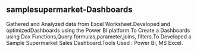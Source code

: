 ## samplesupermarket-Dashboards

Gathered and Analyzed data from Excel Worksheet.Developed and optimizedDashboards using the Power BI platform.To Create a Dashboards using Dax Functions,Query formulas,parameter,joins, filters.To Developed a Sample Supermarket Sales Dashboard.Tools Used  : Power Bi, MS Excel.
